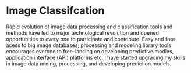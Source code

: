 # Image Classifcation
Rapid evolution of image data processing and classification tools and methods have led to major technological revolution and opened opportunities 
to every one to participate and contribute. Easy and free acess to big image databases, processing and modeling library tools encourages everone to free-lancing on developing predictive modles, application interface (API) platforms etc. I have started upgrading my skills in image data mining, processing, and developing prediction models.
